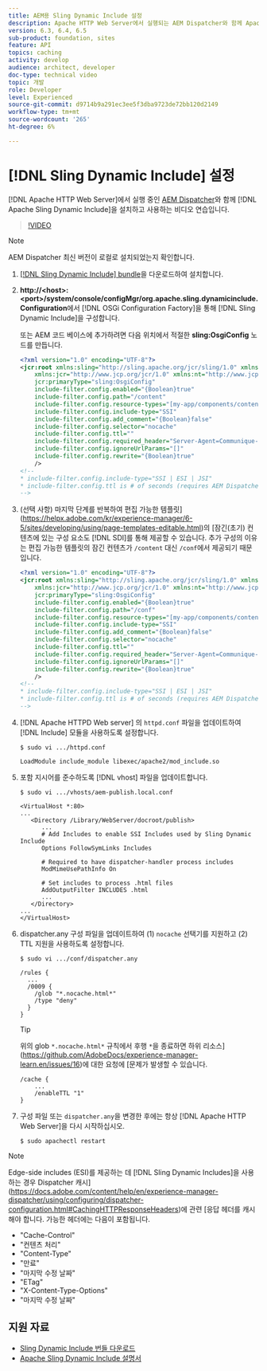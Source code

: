```yaml
---
title: AEM용 Sling Dynamic Include 설정
description: Apache HTTP Web Server에서 실행되는 AEM Dispatcher와 함께 Apache Sling Dynamic Include를 설치하고 사용하는 비디오 개요입니다.
version: 6.3, 6.4, 6.5
sub-product: foundation, sites
feature: API
topics: caching
activity: develop
audience: architect, developer
doc-type: technical video
topic: 개발
role: Developer
level: Experienced
source-git-commit: d9714b9a291ec3ee5f3dba9723de72bb120d2149
workflow-type: tm+mt
source-wordcount: '265'
ht-degree: 6%

---
```



# [!DNL Sling Dynamic Include] 설정

[!DNL Apache HTTP Web Server]에서 실행 중인 [AEM Dispatcher](https://docs.adobe.com/content/help/ko-KR/experience-manager-dispatcher/using/dispatcher.html)와 함께 [!DNL Apache Sling Dynamic Include]을 설치하고 사용하는 비디오 연습입니다.

>[!VIDEO](https://video.tv.adobe.com/v/17040/?quality=12&learn=on)

>[!NOTE]
>
> AEM Dispatcher 최신 버전이 로컬로 설치되었는지 확인합니다.

1. [[!DNL Sling Dynamic Include] bundle](https://sling.apache.org/downloads.cgi)을 다운로드하여 설치합니다.
1. **http://&lt;host>:&lt;port>/system/console/configMgr/org.apache.sling.dynamicinclude.Configuration**&#x200B;에서 [!DNL OSGi Configuration Factory]을 통해 [!DNL Sling Dynamic Include]을 구성합니다.

   또는 AEM 코드 베이스에 추가하려면 다음 위치에서 적절한 **sling:OsgiConfig** 노드를 만듭니다.

   ```xml
   <?xml version="1.0" encoding="UTF-8"?>
   <jcr:root xmlns:sling="http://sling.apache.org/jcr/sling/1.0" xmlns:cq="http://www.day.com/jcr/cq/1.0"
       xmlns:jcr="http://www.jcp.org/jcr/1.0" xmlns:nt="http://www.jcp.org/jcr/nt/1.0"
       jcr:primaryType="sling:OsgiConfig"
       include-filter.config.enabled="{Boolean}true"
       include-filter.config.path="/content"
       include-filter.config.resource-types="[my-app/components/content/highly-dynamic]"
       include-filter.config.include-type="SSI" 
       include-filter.config.add_comment="{Boolean}false"
       include-filter.config.selector="nocache"
       include-filter.config.ttl=""
       include-filter.config.required_header="Server-Agent=Communique-Dispatcher"
       include-filter.config.ignoreUrlParams="[]"
       include-filter.config.rewrite="{Boolean}true"
       />
   <!--
   * include-filter.config.include-type="SSI | ESI | JSI"
   * include-filter.config.ttl is # of seconds (requires AEM Dispatcher 4.1.11+)
   -->
   ```

1. (선택 사항) 마지막 단계를 반복하여 편집 가능한 템플릿](https://helpx.adobe.com/kr/experience-manager/6-5/sites/developing/using/page-templates-editable.html)의 [잠긴(초기) 컨텐츠에 있는 구성 요소도 [!DNL SDI]를 통해 제공할 수 있습니다. 추가 구성의 이유는 편집 가능한 템플릿의 잠긴 컨텐츠가 `/content` 대신 `/conf`에서 제공되기 때문입니다.

   ```xml
   <?xml version="1.0" encoding="UTF-8"?>
   <jcr:root xmlns:sling="http://sling.apache.org/jcr/sling/1.0" xmlns:cq="http://www.day.com/jcr/cq/1.0"
       xmlns:jcr="http://www.jcp.org/jcr/1.0" xmlns:nt="http://www.jcp.org/jcr/nt/1.0"
       jcr:primaryType="sling:OsgiConfig"
       include-filter.config.enabled="{Boolean}true"
       include-filter.config.path="/conf"
       include-filter.config.resource-types="[my-app/components/content/highly-dynamic]"
       include-filter.config.include-type="SSI" 
       include-filter.config.add_comment="{Boolean}false"
       include-filter.config.selector="nocache"
       include-filter.config.ttl=""
       include-filter.config.required_header="Server-Agent=Communique-Dispatcher"
       include-filter.config.ignoreUrlParams="[]"
       include-filter.config.rewrite="{Boolean}true"
       />
   <!--
   * include-filter.config.include-type="SSI | ESI | JSI"
   * include-filter.config.ttl is # of seconds (requires AEM Dispatcher 4.1.11+)
   -->
   ```

1. [!DNL Apache HTTPD Web server] 의 `httpd.conf` 파일을 업데이트하여 [!DNL Include] 모듈을 사용하도록 설정합니다.

   ```shell
   $ sudo vi .../httpd.conf
   ```

   ```shell
   LoadModule include_module libexec/apache2/mod_include.so
   ```

1. 포함 지시어를 준수하도록 [!DNL vhost] 파일을 업데이트합니다.

   ```shell
   $ sudo vi .../vhosts/aem-publish.local.conf
   ```

   ```shell
   <VirtualHost *:80>
   ...
      <Directory /Library/WebServer/docroot/publish>
         ...
         # Add Includes to enable SSI Includes used by Sling Dynamic Include
         Options FollowSymLinks Includes
   
         # Required to have dispatcher-handler process includes
         ModMimeUsePathInfo On
   
         # Set includes to process .html files
         AddOutputFilter INCLUDES .html
         ...
      </Directory>
   ...
   </VirtualHost>
   ```

1. dispatcher.any 구성 파일을 업데이트하여 (1) `nocache` 선택기를 지원하고 (2) TTL 지원을 사용하도록 설정합니다.

   ```shell
   $ sudo vi .../conf/dispatcher.any
   ```

   ```shell
   /rules {
     ...
     /0009 {
       /glob "*.nocache.html*"
       /type "deny"
     } 
   }
   ```

   >[!TIP]
   >
   > 위의 glob `*.nocache.html*` 규칙에서 후행 `*`을 종료하면 하위 리소스](https://github.com/AdobeDocs/experience-manager-learn.en/issues/16)에 대한 요청에 [문제가 발생할 수 있습니다.

   ```shell
   /cache {
       ...
       /enableTTL "1"
   }
   ```

1. 구성 파일 또는 `dispatcher.any`을 변경한 후에는 항상 [!DNL Apache HTTP Web Server]을 다시 시작하십시오.

   ```shell
   $ sudo apachectl restart
   ```

>[!NOTE]
>
>Edge-side includes (ESI)를 제공하는 데 [!DNL Sling Dynamic Includes]을 사용하는 경우 Dispatcher 캐시](https://docs.adobe.com/content/help/en/experience-manager-dispatcher/using/configuring/dispatcher-configuration.html#CachingHTTPResponseHeaders)에 관련 [응답 헤더를 캐시해야 합니다. 가능한 헤더에는 다음이 포함됩니다.
>
>* &quot;Cache-Control&quot;
>* &quot;컨텐츠 처리&quot;
>* &quot;Content-Type&quot;
>* &quot;만료&quot;
>* &quot;마지막 수정 날짜&quot;
>* &quot;ETag&quot;
>* &quot;X-Content-Type-Options&quot;
>* &quot;마지막 수정 날짜&quot;

>



## 지원 자료

* [Sling Dynamic Include 번들 다운로드](https://sling.apache.org/downloads.cgi)
* [Apache Sling Dynamic Include 설명서](https://github.com/Cognifide/Sling-Dynamic-Include)
